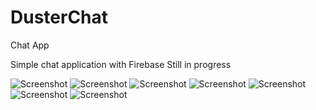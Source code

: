 # DusterChat
Chat App

Simple chat application with Firebase
Still in progress

![Screenshot](duster_chat_1.png) ![Screenshot](duster_chat_2.png)
![Screenshot](duster_chat_3.png) ![Screenshot](duster_chat_4.png)
![Screenshot](duster_chat_5.png) ![Screenshot](duster_chat_6.png)
![Screenshot](duster_chat_8.png)

